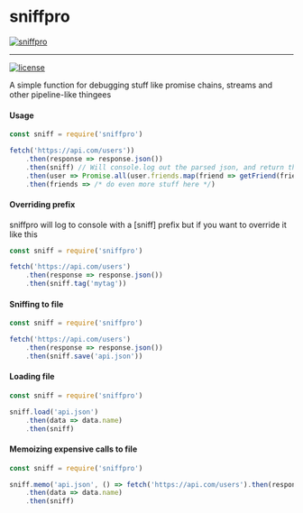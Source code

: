 # sniffpro

[![sniffpro](https://nodei.co/npm/sniffpro.png?downloads=true&downloadRank=true&stars=true)](https://www.npmjs.com/package/sniffpro)

***

[![license](https://img.shields.io/badge/license-MIT-blue.svg)](https://opensource.org/licenses/MIT)

A simple function for debugging stuff like promise chains, streams and other pipeline-like thingees

#### Usage

```javascript
const sniff = require('sniffpro')

fetch('https://api.com/users'))
	.then(response => response.json())
	.then(sniff) // Will console.log out the parsed json, and return the value, effectively passing it on to the next .then
	.then(user => Promise.all(user.friends.map(friend => getFriend(friendId))))
	.then(friends => /* do even more stuff here */)
```

#### Overriding prefix

sniffpro will log to console with a [sniff] prefix but if you want to override it like this

```javascript
const sniff = require('sniffpro')

fetch('https://api.com/users')
	.then(response => response.json())
	.then(sniff.tag('mytag'))
```

#### Sniffing to file

```javascript
const sniff = require('sniffpro')

fetch('https://api.com/users')
	.then(response => response.json())
	.then(sniff.save('api.json'))
```

#### Loading file

```javascript
const sniff = require('sniffpro')

sniff.load('api.json')
	.then(data => data.name)
	.then(sniff)
```

#### Memoizing expensive calls to file

```javascript
const sniff = require('sniffpro')

sniff.memo('api.json', () => fetch('https://api.com/users').then(response => response.json()))
	.then(data => data.name)
	.then(sniff)
```
